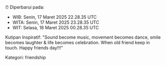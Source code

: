 ⏰ Diperbarui pada:
- WIB: Senin, 17 Maret 2025 22.28.35 UTC
- WITA: Senin, 17 Maret 2025 23.28.35 UTC
- WIT: Selasa, 18 Maret 2025 00.28.35 UTC

Kutipan Inspiratif:
"Sound become music, movement becomes dance, smile becomes laughter & life becomes celebration. When old friend keep in touch. Happy friends day!!!"


Kategori: friendship


